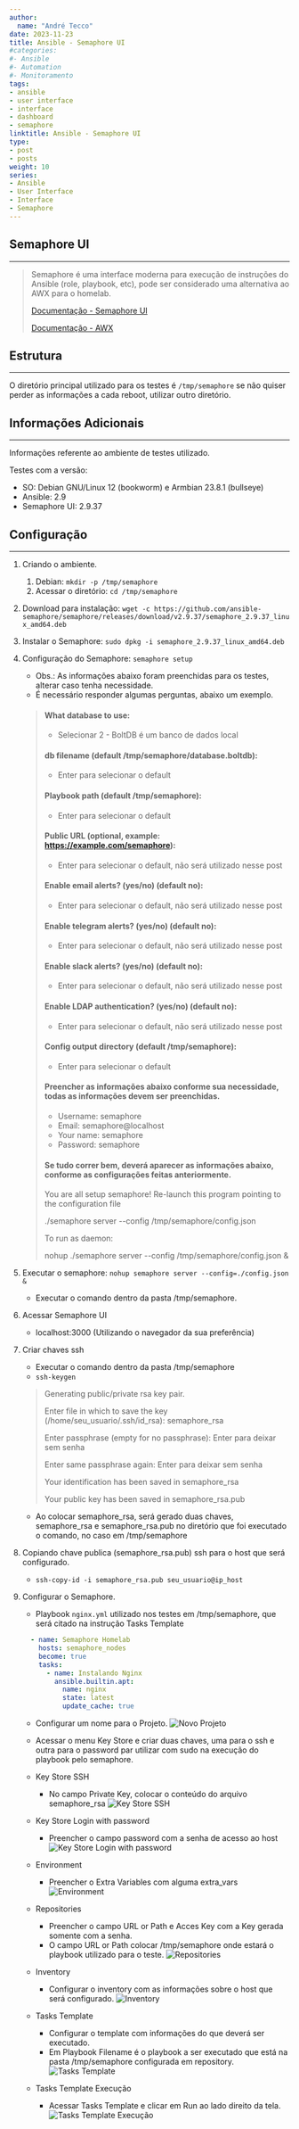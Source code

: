 ```yaml
---
author:
  name: "André Tecco"
date: 2023-11-23
title: Ansible - Semaphore UI
#categories:
#- Ansible
#- Automation
#- Monitoramento
tags:
- ansible
- user interface
- interface
- dashboard
- semaphore
linktitle: Ansible - Semaphore UI
type:
- post
- posts
weight: 10
series:
- Ansible
- User Interface
- Interface
- Semaphore
---
```


## Semaphore UI
------------------------
> Semaphore é uma interface moderna para execução de instruções do Ansible (role, playbook, etc), pode ser considerado uma alternativa ao AWX para o homelab.
> 
> [Documentação - Semaphore UI](https://www.ansible-semaphore.com/)
> 
> [Documentação - AWX](https://github.com/ansible/awx)

## Estrutura
------------
O diretório principal utilizado para os testes é `/tmp/semaphore` se não quiser perder as informações a cada reboot, utilizar outro diretório.

## Informações Adicionais
-------------------------
Informações referente ao ambiente de testes utilizado.

Testes com a versão:
- SO: Debian GNU/Linux 12 (bookworm) e Armbian 23.8.1 (bullseye)
- Ansible: 2.9
- Semaphore UI: 2.9.37

## Configuração 
-----------------

1. Criando o ambiente.
   1. Debian: `mkdir -p /tmp/semaphore`
   2. Acessar o diretório: `cd /tmp/semaphore`
2. Download para instalação: `wget -c https://github.com/ansible-semaphore/semaphore/releases/download/v2.9.37/semaphore_2.9.37_linux_amd64.deb`  
3. Instalar o Semaphore: `sudo dpkg -i semaphore_2.9.37_linux_amd64.deb`
4. Configuração do Semaphore: `semaphore setup`
   - Obs.: As informações abaixo foram preenchidas para os testes, alterar caso tenha necessidade.
   - É necessário responder algumas perguntas, abaixo um exemplo.
   > #### What database to use:
   >   - Selecionar 2 - BoltDB é um banco de dados local
   >
   > #### db filename (default /tmp/semaphore/database.boltdb):
   >   - Enter para selecionar o default
   >
   > #### Playbook path (default /tmp/semaphore): 
   >   - Enter para selecionar o default
   >
   > #### Public URL (optional, example: https://example.com/semaphore):
   >   - Enter para selecionar o default, não será utilizado nesse post
   >
   > #### Enable email alerts? (yes/no) (default no):
   >   - Enter para selecionar o default, não será utilizado nesse post
   >
   > #### Enable telegram alerts? (yes/no) (default no):
   >   - Enter para selecionar o default, não será utilizado nesse post
   >
   > #### Enable slack alerts? (yes/no) (default no):
   >   - Enter para selecionar o default, não será utilizado nesse post
   >
   > #### Enable LDAP authentication? (yes/no) (default no):
   >   - Enter para selecionar o default, não será utilizado nesse post
   >
   > #### Config output directory (default /tmp/semaphore):
   >   - Enter para selecionar o default
   >
   > #### Preencher as informações abaixo conforme sua necessidade, todas as informações devem ser preenchidas.
   >   - Username: semaphore
   >   - Email: semaphore@localhost
   >   - Your name: semaphore
   >   - Password: semaphore
   >
   > #### Se tudo correr bem, deverá aparecer as informações abaixo, conforme as configurações feitas anteriormente.
   > You are all setup semaphore!
   > Re-launch this program pointing to the configuration file
   > 
   >./semaphore server --config /tmp/semaphore/config.json
   >
   > To run as daemon:
   >
   > nohup ./semaphore server --config /tmp/semaphore/config.json &

5. Executar o semaphore: `nohup semaphore server --config=./config.json &`
   - Executar o comando dentro da pasta /tmp/semaphore.

6. Acessar Semaphore UI
   - localhost:3000 (Utilizando o navegador da sua preferência)

7. Criar chaves ssh
   - Executar o comando dentro da pasta /tmp/semaphore
   - `ssh-keygen`
   >
   >  Generating public/private rsa key pair.
   >
   >  Enter file in which to save the key (/home/seu_usuario/.ssh/id_rsa): semaphore_rsa
   >  
   >  Enter passphrase (empty for no passphrase): Enter para deixar sem senha 
   >
   >  Enter same passphrase again: Enter para deixar sem senha
   >
   >  Your identification has been saved in semaphore_rsa
   >
   >  Your public key has been saved in semaphore_rsa.pub

   - Ao colocar semaphore_rsa, será gerado duas chaves, semaphore_rsa e semaphore_rsa.pub no diretório que foi executado o comando, no caso em /tmp/semaphore

8. Copiando chave publica (semaphore_rsa.pub) ssh para o host que será configurado.
   - `ssh-copy-id -i semaphore_rsa.pub seu_usuario@ip_host`

9. Configurar o Semaphore.
    
   - Playbook `nginx.yml` utilizado nos testes em /tmp/semaphore, que será citado na instrução Tasks Template

   ```yaml
     - name: Semaphore Homelab
       hosts: semaphore_nodes
       become: true
       tasks:
         - name: Instalando Nginx
           ansible.builtin.apt:
             name: nginx
             state: latest
             update_cache: true
   ```
   
   - Configurar um nome para o Projeto.
     ![Novo Projeto](https://github.com/andretecco/andretecco.github.io/raw/main/images/semaphore-post/inicial_new_project.png)

   - Acessar o menu Key Store e criar duas chaves, uma para o ssh e outra para o password par utilizar com sudo na execução do playbook pelo semaphore.

   - Key Store SSH
     - No campo Private Key, colocar o conteúdo do arquivo semaphore_rsa
     ![Key Store SSH](https://github.com/andretecco/andretecco.github.io/raw/main/images/semaphore-post/inicial_ssh_key_store.png)

   - Key Store Login with password
     - Preencher o campo password com a senha de acesso ao host
     ![Key Store Login with password](https://github.com/andretecco/andretecco.github.io/raw/main/images/semaphore-post/inicial_key_store.png)

   - Environment
     - Preencher o Extra Variables com alguma extra_vars
     ![Environment](https://github.com/andretecco/andretecco.github.io/raw/main/images/semaphore-post/inicial_environment.png)

   - Repositories
     - Preencher o campo URL or Path e Acces Key com a Key gerada somente com a senha.
     - O campo URL or Path colocar /tmp/semaphore onde estará o playbook utilizado para o teste.
     ![Repositories](https://github.com/andretecco/andretecco.github.io/raw/main/images/semaphore-post/inicial_repository.png)

   - Inventory
     - Configurar o inventory com as informações sobre o host que será configurado.
     ![Inventory](https://github.com/andretecco/andretecco.github.io/raw/main/images/semaphore-post/inicial_inventory.png)

   - Tasks Template
     - Configurar o template com informações do que deverá ser executado.
     - Em Playbook Filename é o playbook a ser executado que está na pasta /tmp/semaphore configurada em repository.
     ![Tasks Template](https://github.com/andretecco/andretecco.github.io/raw/main/images/semaphore-post/inicial_template.png)

   - Tasks Template Execução
     - Acessar Tasks Template e clicar em Run ao lado direito da tela.
     ![Tasks Template Execução](https://github.com/andretecco/andretecco.github.io/raw/main/images/semaphore-post/inicial_execucao_do_template.png)
